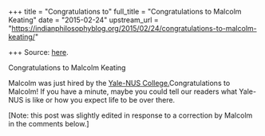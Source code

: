 +++
title = "Congratulations to"
full_title = "Congratulations to Malcolm Keating"
date = "2015-02-24"
upstream_url = "https://indianphilosophyblog.org/2015/02/24/congratulations-to-malcolm-keating/"

+++
Source: [here](https://indianphilosophyblog.org/2015/02/24/congratulations-to-malcolm-keating/).

Congratulations to Malcolm Keating

Malcolm was just hired by the [Yale-NUS
College.](http://www.yale-nus.edu.sg/)Congratulations to Malcolm! If you
have a minute, maybe you could tell our readers what Yale-NUS is like or
how you expect life to be over there.

\[Note: this post was slightly edited in response to a correction by
Malcolm in the comments below.\]
